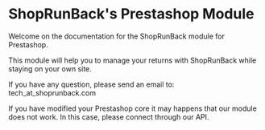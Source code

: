 # ShopRunBack's Prestashop Module

Welcome on the documentation for the ShopRunBack module for Prestashop.

This module will help you to manage your returns with ShopRunBack while staying on your own site.

If you have any question, please send an email to: tech_at_shoprunback.com

<aside class="warning">
  If you have modified your Prestashop core it may happens that our module does not work. In this case, please connect through our API.
</aside>
